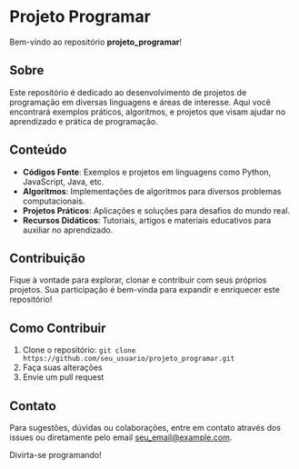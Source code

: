 # Projeto Programar

Bem-vindo ao repositório **projeto_programar**!

## Sobre

Este repositório é dedicado ao desenvolvimento de projetos de programação em diversas linguagens e áreas de interesse. Aqui você encontrará exemplos práticos, algoritmos, e projetos que visam ajudar no aprendizado e prática de programação.

## Conteúdo

- **Códigos Fonte**: Exemplos e projetos em linguagens como Python, JavaScript, Java, etc.
- **Algoritmos**: Implementações de algoritmos para diversos problemas computacionais.
- **Projetos Práticos**: Aplicações e soluções para desafios do mundo real.
- **Recursos Didáticos**: Tutoriais, artigos e materiais educativos para auxiliar no aprendizado.

## Contribuição

Fique à vontade para explorar, clonar e contribuir com seus próprios projetos. Sua participação é bem-vinda para expandir e enriquecer este repositório!

## Como Contribuir

1. Clone o repositório: `git clone https://github.com/seu_usuario/projeto_programar.git`
2. Faça suas alterações
3. Envie um pull request

## Contato

Para sugestões, dúvidas ou colaborações, entre em contato através dos issues ou diretamente pelo email [seu_email@example.com](mailto:seu_email@example.com).

Divirta-se programando!

